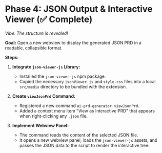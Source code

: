 # Phase 4: JSON Output & Interactive Viewer (✅ Complete)

*Vibe: The structure is revealed!*

**Goal:** Open a new webview to display the generated JSON PRD in a readable, collapsible format.

**Steps:**

1.  **Integrate `json-viewer-js` Library:**
    *   Installed the `json-viewer-js` npm package.
    *   Copied the necessary `jsonViewer.js` and `style.css` files into a local `src/media` directory to be bundled with the extension.

2.  **Create `viewJsonPrd` Command:**
    *   Registered a new command `ai-prd-generator.viewJsonPrd`.
    *   Added a context menu item "View as Interactive PRD" that appears when right-clicking any `.json` file.

3.  **Implement Webview Panel:**
    *   The command reads the content of the selected JSON file.
    *   It opens a new webview panel, loads the `json-viewer-js` assets, and passes the JSON data to the script to render the interactive tree.
